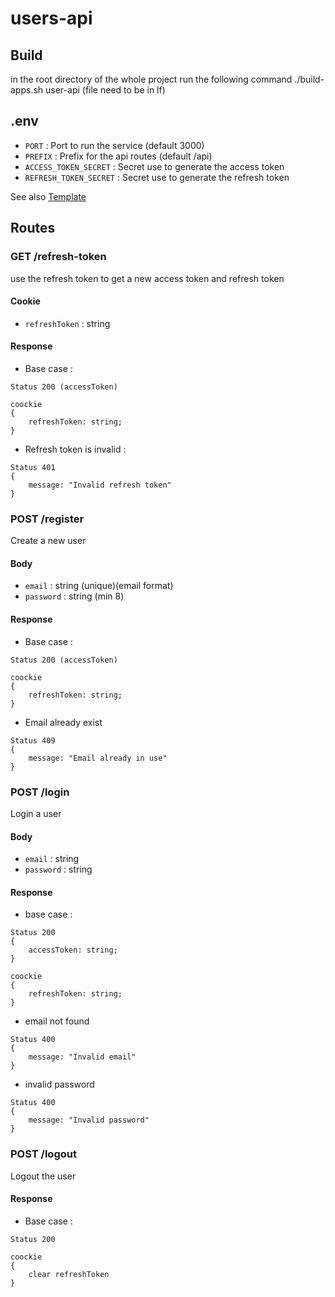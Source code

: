 # users-api

## Build
in the root directory of the whole project run the following command
./build-apps.sh user-api (file need to be in lf)


## .env
- `PORT` : Port to run the service (default 3000)
- `PREFIX` : Prefix for the api routes (default /api)
- `ACCESS_TOKEN_SECRET` : Secret use to generate the access token
- `REFRESH_TOKEN_SECRET` : Secret use to generate the refresh token

See also [Template](.env.template)

## Routes
### GET /refresh-token
use the refresh token to get a new access token and refresh token

#### Cookie
- `refreshToken` : string

#### Response
- Base case :
```
Status 200 (accessToken)
```
```
coockie 
{
    refreshToken: string;
}
```

- Refresh token is invalid :
```
Status 401
{
    message: "Invalid refresh token"
}
```

### POST /register
Create a new user

#### Body
- `email` : string (unique)(email format)
- `password` : string (min 8)

#### Response
- Base case :
```
Status 200 (accessToken)
```
```
coockie 
{
    refreshToken: string;
}
```
- Email already exist
```
Status 409 
{
    message: "Email already in use"
}
```

### POST /login
Login a user

#### Body
- `email` : string
- `password` : string
#### Response
- base case :
```
Status 200
{
    accessToken: string;
} 
```
```
coockie 
{
    refreshToken: string;
}
```
- email not found
```
Status 400
{
    message: "Invalid email"
}
```
- invalid password
```
Status 400
{
    message: "Invalid password"
}
```

### POST /logout
Logout the user

#### Response
- Base case :
```
Status 200
```
```
coockie 
{
    clear refreshToken
}
```
